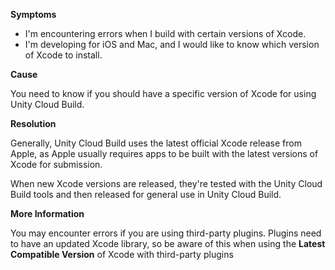

**Symptoms**


- I'm encountering errors when I build with certain versions of Xcode.
- I'm developing for iOS and Mac, and I would like to know which version of Xcode to install.



**Cause**



You need to know if you should have a specific version of Xcode for using Unity Cloud Build.



**Resolution**



Generally, Unity Cloud Build uses the latest official Xcode release from Apple, as Apple usually requires apps to be built with the latest versions of Xcode for submission.



When new Xcode versions are released, they're tested with the Unity Cloud Build tools and then released for general use in Unity Cloud Build.



**More Information**



You may encounter errors if you are using third-party plugins. Plugins need to have an updated Xcode library, so be aware of this when using the  **Latest Compatible Version**  of Xcode with third-party plugins

